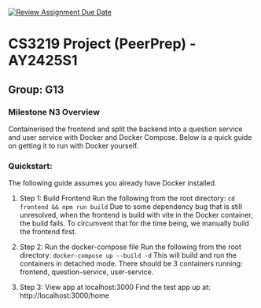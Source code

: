 [![Review Assignment Due Date](https://classroom.github.com/assets/deadline-readme-button-22041afd0340ce965d47ae6ef1cefeee28c7c493a6346c4f15d667ab976d596c.svg)](https://classroom.github.com/a/bzPrOe11)
# CS3219 Project (PeerPrep) - AY2425S1
## Group: G13

### Milestone N3 Overview
Containerised the frontend and split the backend into a question service and user service with Docker and Docker Compose. Below is a quick guide on getting it to run with Docker yourself.

### Quickstart:
The following guide assumes you already have Docker installed.

1. Step 1: Build Frontend
Run the following from the root directory:
`cd frontend && npm run build`
Due to some dependency bug that is still unresolved, when the frontend is build with vite in the Docker container, the build fails. To circumvent that for the time being, we manually build the frontend first.

2. Step 2: Run the docker-compose file
Run the following from the root directory:
`docker-compose up --build -d`
This will build and run the containers in detached mode. There should be 3 containers running: frontend, question-service, user-service.

3. Step 3: View app at localhost:3000
Find the test app up at: http://localhost:3000/home





